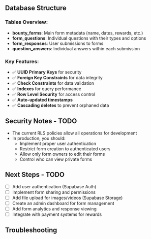 ## Database Structure

### Tables Overview:

- **bounty_forms**: Main form metadata (name, dates, rewards, etc.)
- **form_questions**: Individual questions with their types and options
- **form_responses**: User submissions to forms
- **question_answers**: Individual answers within each submission

### Key Features:

- ✅ **UUID Primary Keys** for security
- ✅ **Foreign Key Constraints** for data integrity
- ✅ **Check Constraints** for data validation
- ✅ **Indexes** for query performance
- ✅ **Row Level Security** for access control
- ✅ **Auto-updated timestamps**
- ✅ **Cascading deletes** to prevent orphaned data

## Security Notes - TODO

- The current RLS policies allow all operations for development
- In production, you should:
  - Implement proper user authentication
  - Restrict form creation to authenticated users
  - Allow only form owners to edit their forms
  - Control who can view private forms

## Next Steps - TODO

- [ ] Add user authentication (Supabase Auth)
- [ ] Implement form sharing and permissions
- [ ] Add file upload for images/videos (Supabase Storage)
- [ ] Create an admin dashboard for form management
- [ ] Add form analytics and response viewing
- [ ] Integrate with payment systems for rewards

## Troubleshooting
